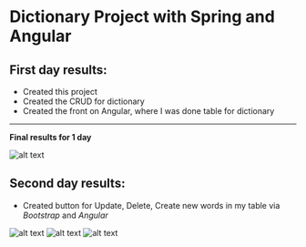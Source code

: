 # Dictionary Project with Spring and Angular
## First day results:
- Created this project
- Created the CRUD for dictionary
- Created the front on Angular, where I was done table for dictionary

****
**Final results for 1 day**

![alt text](https://i.imgur.com/aAQO5zq.png)

## Second day results:
- Created button for Update, Delete, Create new words in my table via *Bootstrap* and *Angular*

![alt text](https://i.imgur.com/a2xSi0z.png)
![alt text](https://i.imgur.com/HZICKSx.png)
![alt text](https://i.imgur.com/bj4geas.png)
